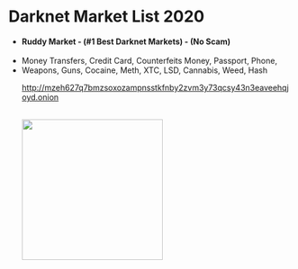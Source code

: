 # Darknet Market List 2020

<ul>
  <li><b>Ruddy Market - (#1 Best Darknet Markets) - (No Scam)</b>
  <br>
  <br>
 <li> Money Transfers, Credit Card, Counterfeits Money, Passport, Phone, 
  <br>
  <li>Weapons, Guns, Cocaine, Meth, XTC, LSD, Cannabis, Weed, Hash 
  <br>

  <a href="http://mzeh627q7bmzsoxozampnsstkfnby2zvm3y73qcsy43n3eaveehqjoyd.onion" rel="nofollow">http://mzeh627q7bmzsoxozampnsstkfnby2zvm3y73qcsy43n3eaveehqjoyd.onion</a></li>
  <br>
 <img src="https://i.hizliresim.com/OrPPDA.png" width="250" height="250">
</ul>
